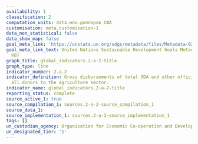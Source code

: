 ```yaml
---
availability: 1
classification: 2
computation_units: data.млн.долларов США
customisation: meta.customisation-1
data_non_statistical: false
data_show_map: false
goal_meta_link: 'https://unstats.un.org/sdgs/metadata/files/Metadata-02-0A-02.pdf '
goal_meta_link_text: United Nations Sustainable Development Goals Metadata (PDF 210
  KB)
graph_title: global_indicators.2-a-2-title
graph_type: line
indicator_number: 2.a.2
indicator_definition: Gross disbursements of total ODA and other official flows from
  all donors to the agriculture sector.
indicator_name: global_indicators.2-a-2-title
reporting_status: complete
source_active_1: true
source_compilation_1: sources.2-a-2-source_compilation_1
source_data_1:
source_implementation_1: sources.2-a-2-source_implementation_1
tags: []
un_custodian_agency: Organisation for Economic Co-operation and Development (OECD)
un_designated_tier: '1'
---
```

